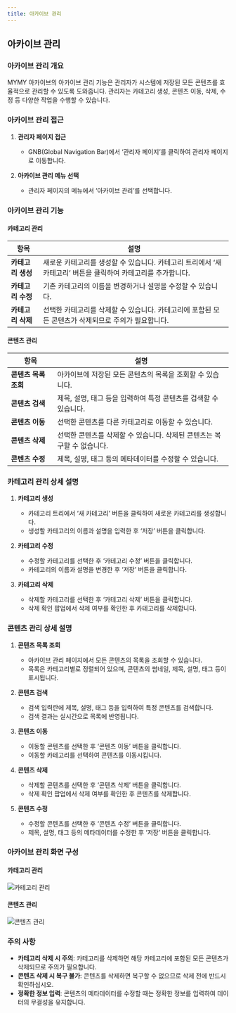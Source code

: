 ```yaml
---
title: 아카이브 관리
---
```

## 아카이브 관리

### 아카이브 관리 개요

MYMY 아카이브의 아카이브 관리 기능은 관리자가 시스템에 저장된 모든 콘텐츠를 효율적으로 관리할 수 있도록 도와줍니다. 관리자는 카테고리 생성, 콘텐츠 이동, 삭제, 수정 등 다양한 작업을 수행할 수 있습니다.

### 아카이브 관리 접근

1. **관리자 페이지 접근**
   - GNB(Global Navigation Bar)에서 ‘관리자 페이지’를 클릭하여 관리자 페이지로 이동합니다.

2. **아카이브 관리 메뉴 선택**
   - 관리자 페이지의 메뉴에서 ‘아카이브 관리’를 선택합니다.

### 아카이브 관리 기능

#### 카테고리 관리

| 항목                  | 설명                                                                      |
|---------------------|-------------------------------------------------------------------------|
| **카테고리 생성**       | 새로운 카테고리를 생성할 수 있습니다. 카테고리 트리에서 ‘새 카테고리’ 버튼을 클릭하여 카테고리를 추가합니다.           |
| **카테고리 수정**       | 기존 카테고리의 이름을 변경하거나 설명을 수정할 수 있습니다.                                               |
| **카테고리 삭제**       | 선택한 카테고리를 삭제할 수 있습니다. 카테고리에 포함된 모든 콘텐츠가 삭제되므로 주의가 필요합니다.                 |

#### 콘텐츠 관리

| 항목                   | 설명                                                                      |
|----------------------|-------------------------------------------------------------------------|
| **콘텐츠 목록 조회**      | 아카이브에 저장된 모든 콘텐츠의 목록을 조회할 수 있습니다.                                             |
| **콘텐츠 검색**         | 제목, 설명, 태그 등을 입력하여 특정 콘텐츠를 검색할 수 있습니다.                                        |
| **콘텐츠 이동**         | 선택한 콘텐츠를 다른 카테고리로 이동할 수 있습니다.                                                     |
| **콘텐츠 삭제**         | 선택한 콘텐츠를 삭제할 수 있습니다. 삭제된 콘텐츠는 복구할 수 없습니다.                                   |
| **콘텐츠 수정**         | 제목, 설명, 태그 등의 메타데이터를 수정할 수 있습니다.                                                 |

### 카테고리 관리 상세 설명

1. **카테고리 생성**
   - 카테고리 트리에서 ‘새 카테고리’ 버튼을 클릭하여 새로운 카테고리를 생성합니다.
   - 생성할 카테고리의 이름과 설명을 입력한 후 ‘저장’ 버튼을 클릭합니다.

2. **카테고리 수정**
   - 수정할 카테고리를 선택한 후 ‘카테고리 수정’ 버튼을 클릭합니다.
   - 카테고리의 이름과 설명을 변경한 후 ‘저장’ 버튼을 클릭합니다.

3. **카테고리 삭제**
   - 삭제할 카테고리를 선택한 후 ‘카테고리 삭제’ 버튼을 클릭합니다.
   - 삭제 확인 팝업에서 삭제 여부를 확인한 후 카테고리를 삭제합니다.

### 콘텐츠 관리 상세 설명

1. **콘텐츠 목록 조회**
   - 아카이브 관리 페이지에서 모든 콘텐츠의 목록을 조회할 수 있습니다.
   - 목록은 카테고리별로 정렬되어 있으며, 콘텐츠의 썸네일, 제목, 설명, 태그 등이 표시됩니다.

2. **콘텐츠 검색**
   - 검색 입력란에 제목, 설명, 태그 등을 입력하여 특정 콘텐츠를 검색합니다.
   - 검색 결과는 실시간으로 목록에 반영됩니다.

3. **콘텐츠 이동**
   - 이동할 콘텐츠를 선택한 후 ‘콘텐츠 이동’ 버튼을 클릭합니다.
   - 이동할 카테고리를 선택하여 콘텐츠를 이동시킵니다.

4. **콘텐츠 삭제**
   - 삭제할 콘텐츠를 선택한 후 ‘콘텐츠 삭제’ 버튼을 클릭합니다.
   - 삭제 확인 팝업에서 삭제 여부를 확인한 후 콘텐츠를 삭제합니다.

5. **콘텐츠 수정**
   - 수정할 콘텐츠를 선택한 후 ‘콘텐츠 수정’ 버튼을 클릭합니다.
   - 제목, 설명, 태그 등의 메타데이터를 수정한 후 ‘저장’ 버튼을 클릭합니다.

### 아카이브 관리 화면 구성

#### 카테고리 관리

![카테고리 관리](path/to/category_management_image.png)

#### 콘텐츠 관리

![콘텐츠 관리](path/to/content_management_image.png)

### 주의 사항

- **카테고리 삭제 시 주의**: 카테고리를 삭제하면 해당 카테고리에 포함된 모든 콘텐츠가 삭제되므로 주의가 필요합니다.
- **콘텐츠 삭제 시 복구 불가**: 콘텐츠를 삭제하면 복구할 수 없으므로 삭제 전에 반드시 확인하십시오.
- **정확한 정보 입력**: 콘텐츠의 메타데이터를 수정할 때는 정확한 정보를 입력하여 데이터의 무결성을 유지합니다.
